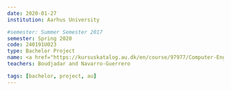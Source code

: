 ```yaml
---
date: 2020-01-27
institution: Aarhus University

#semester: Summer Semester 2017
semester: Spring 2020
code: 240191U023
type: Bachelor Project
name: <a href="https://kursuskatalog.au.dk/en/course/97977/Computer-Engineering-Project-I" title="Details" target="_blank">Computer Engineering Project I</a>
teachers: Boudjadar and Navarro-Guerrero 

tags: [bachelor, project, au]
---
```


